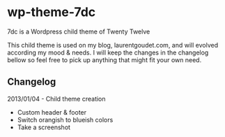 wp-theme-7dc
============

7dc is a Wordpress child theme of Twenty Twelve

This child theme is used on my blog, laurentgoudet.com, and will evolved according my mood & needs.
I will keep the changes in the changelog bellow so feel free to pick up anything that might fit your own need.

Changelog
---------

2013/01/04 - Child theme creation
- Custom header & footer
- Switch orangish to blueish colors
- Take a screenshot
